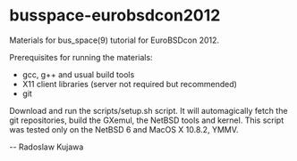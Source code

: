 busspace-eurobsdcon2012
=======================

Materials for bus_space(9) tutorial for EuroBSDcon 2012.

Prerequisites for running the materials:
- gcc, g++ and usual build tools
- X11 client libraries (server not required but recommended)
- git

Download and run the scripts/setup.sh script. It will automagically fetch the 
git repositories, build the GXemul, the NetBSD tools and kernel. This script 
was tested only on the NetBSD 6 and MacOS X 10.8.2, YMMV.

-- 
Radoslaw Kujawa


